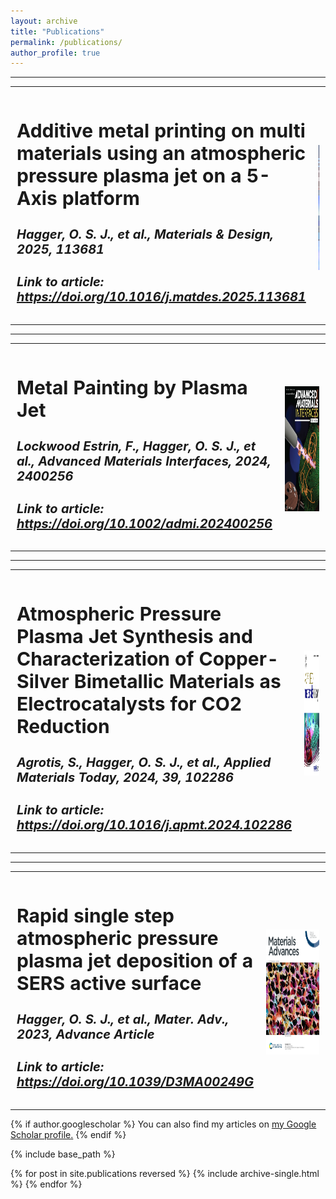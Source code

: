 ```yaml
---
layout: archive
title: "Publications"
permalink: /publications/
author_profile: true
---
```


<hr>


<table style="background-color: transparent; border-collapse: collapse; border: none; width: 100%;border-spacing: 0 100px;">
  <tr style="padding: 50px 0;">
  <td style="width: 75%; border: none;padding-top: 10px;font-size: 20px;">
  
  <h2><b>Additive metal printing on multi materials using an atmospheric pressure plasma jet on a 5-Axis platform</b></h2>
  <p style ="line-height:150%"><h4><i>Hagger, O. S. J., et al., Materials & Design, 2025, 113681</i></h4>
  <h4><i>Link to article: <a href= "https://doi.org/10.1016/j.matdes.2025.113681">https://doi.org/10.1016/j.matdes.2025.113681</a></i></h4></p>
  
  
  </td>
  <td style="border: none; font-size: 20px;padding-left: 10px;padding-top: 10px;"><a href="/images/Cover4.jpg" target="_blank" width="300" height="200">
      <img src="/images/Cover4.jpg" id="myImg2" alt="Graphical Abstract" width="300" height="200" style="float:right; vertical-align: middle;"/>
    </a></td>
  </tr>


</table>

<hr>
<table style="background-color: transparent; border-collapse: collapse; border: none; width: 100%;border-spacing: 0 100px;">
  <tr style="padding: 50px 0;">
  <td style="width: 75%; border: none;padding-top: 10px;font-size: 20px;">
  
  <h2><b>Metal Painting by Plasma Jet</b></h2>
  <p style ="line-height:150%"><h4><i>Lockwood Estrin, F., Hagger, O. S. J., et al., Advanced Materials Interfaces, 2024, 2400256</i></h4>
  <h4><i>Link to article: <a href= "https://doi.org/10.1002/admi.202400256">https://doi.org/10.1002/admi.202400256</a></i></h4></p>
  
  
  </td>
  <td style="border: none; font-size: 20px;padding-left: 10px;padding-top: 10px;"><a href="/images/Cover1.jpg" target="_blank" width="300" height="200">
      <img src="/images/Cover1.jpg" id="myImg2" alt="Graphical Abstract" width="300" height="200" style="float:right; vertical-align: middle;"/>
    </a></td>
  </tr>

</table>


<hr>

<table style="background-color: transparent; border-collapse: collapse; border: none; width: 100%;border-spacing: 0 100px;">
  <tr style="padding: 50px 0;">
  <td style="width: 75%; border: none;padding-top: 10px;font-size: 20px;">
  
  <h2><b>Atmospheric Pressure Plasma Jet Synthesis and Characterization of Copper-Silver Bimetallic Materials as Electrocatalysts for CO2 Reduction</b></h2>
  <p style ="line-height:150%"><h4><i>Agrotis, S., Hagger, O. S. J., et al., Applied Materials Today, 2024, 39, 102286</i></h4>
  <h4><i>Link to article: <a href= "https://doi.org/10.1016/j.apmt.2024.102286">https://doi.org/10.1016/j.apmt.2024.102286</a></i></h4></p>
  
  
  </td>
  <td style="border: none; font-size: 20px;padding-left: 10px;padding-top: 10px;"><a href="/images/Cover3.jpg" target="_blank" width="300" height="200">
      <img src="/images/Cover3.jpg" id="myImg2" alt="Graphical Abstract" width="300" height="200" style="float:right; vertical-align: middle;"/>
    </a></td>
  </tr>


</table> 

<hr>

<table style="background-color: transparent; border-collapse: collapse; border: none; width: 100%;border-spacing: 0 100px;">
  <tr style="padding: 50px 0;">
  <td style="width: 75%; border: none;padding-top: 10px;font-size: 20px;">
  
  <h2><b>Rapid single step atmospheric pressure plasma jet deposition of a SERS active surface</b></h2>
  <p style ="line-height:150%"><h4><i>Hagger, O. S. J., et al., Mater. Adv., 2023, Advance Article</i></h4>
  <h4><i>Link to article: <a href= "https://doi.org/10.1039/D3MA00249G">https://doi.org/10.1039/D3MA00249G</a></i></h4></p>
  
  
  </td>
  <td style="border: none; font-size: 20px;padding-left: 10px;padding-top: 10px;"><a href="/images/Cover2.jpg" target="_blank" width="300" height="200">
      <img src="/images/Cover2.jpg" id="myImg2" alt="Graphical Abstract" width="300" height="200" style="float:right; vertical-align: middle;"/>
    </a></td>
  </tr>


</table>




{% if author.googlescholar %}
  You can also find my articles on <u><a href="https://scholar.google.com/citations?user=THn4XlwAAAAJ&hl=en&authuser=3">my Google Scholar profile</a>.</u>
{% endif %}

{% include base_path %}

{% for post in site.publications reversed %}
  {% include archive-single.html %}
{% endfor %}
